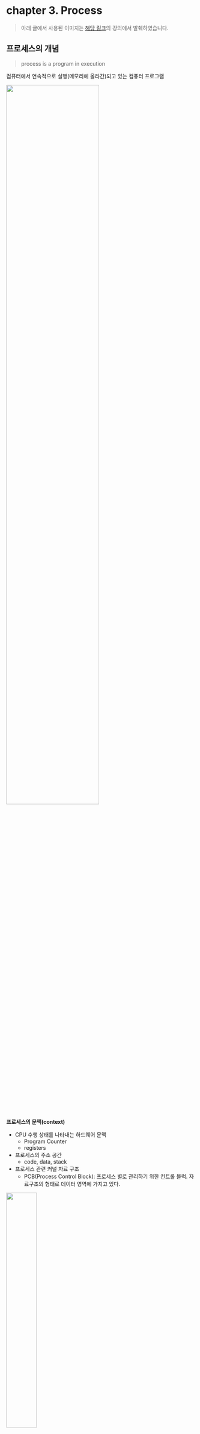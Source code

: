 # chapter 3. Process

> 아래 글에서 사용된 이미지는 [해당 링크](http://www.kocw.net/home/search/kemView.do?kemId=1046323)의 강의에서 발췌하였습니다.

## 프로세스의 개념

> process is a program in execution
> 

컴퓨터에서 연속적으로 실행(메모리에 올라간)되고 있는 컴퓨터 프로그램

<img src = "https://i.imgur.com/3Y6Nz9k.png" width="70%" height="70%">

**프로세스의 문맥(context)**

- CPU 수행 상태를 나타내는 하드웨어 문맥
    - Program Counter
    - registers
- 프로세스의 주소 공간
    - code, data, stack
- 프로세스 관련 커널 자료 구조
    - PCB(Process Control Block): 프로세스 별로 관리하기 위한 컨트롤 블럭. 자료구조의 형태로 데이터 영역에 가지고 있다.
    
<img src = "https://i.imgur.com/K79i2Hx.png" width="40%" height="40%">

- kernel stack: 커널은 여러 프로세스가 공유하는 코드라고 볼 수 있고, 어떤 프로세스가 호출했는지를 알기 위해서 커널의 스택은 프로세스 별로 존재한다.

## 프로세스의 상태(Process State)

- **Running**: CPU를 사용하며 인스트럭션을 수행 중인 상태
- **Ready**: 필요한 부분을 물리적 메모리에 올려둔 것으로 모든 준비가 끝난 채로 CPU를 기다리는 상태
- **Blocked(wait, sleep)**: CPU를 주어도 당장 인스트럭션을 수행할 수 없는 상태
    - Process 자신이 요청한 event(예: I/O) 가 즉시 만족되지 않아 이를 기다리는 상태
    - 예) 디스크에서 file을 읽어와야 하는 경우
- **New**: 프로세스가 막 생성된 상태
- **Terminated**: 수행(execution)이 끝난 상태

## 프로세스 상태도

<img src = "https://i.imgur.com/hTmSFwx.png" width="70%" height="70%">

<img src = "https://i.imgur.com/TXND68g.jpg" width="70%" height="70%">

## 문맥 교환(Context Switch)

- CPU를 한 프로세스에서 다른 프로세스로 넘겨주는 과정
- 예) 여러 이유로 실행 중이던 프로세스 A가 CPU를 프로세스 B에게 넘겨주어야 할 때, 다시 CPU에 올라갔을 때 이어서 동작할 수 있도록 프로세스 문맥을 프로세스 A PCB에 넘겨받게 된다. 다시 CPU에 올라갈 때는 해당 정보들을 하드웨어에 다시 복원시키는 과정을 거친다.
- 복사되는 정보로는 `register`, `program counter`가 있다.

<img src = "https://i.imgur.com/qOuLamt.png" width="70%" height="70%">

- system call이나 interrupt 발생시 반드시 context switch가 발생하는 것은 아니다.

<img src = "https://i.imgur.com/b1Z30pr.jpg" width="70%" height="70%">

→ (1)의 경우에도 CPU 수행 정보 등 context의 일부를 PCB에 저장하지만, 문맥 교환을 하는 (2)의 경우가 오버헤드가 훨씬 크다.

## 프로세스 스케줄링 큐

- **Job queue**: 현재 시스템 내에 있는 모든 프로세스의 집합
- **Ready queue**: 현재 메모리 내에 있으면서 CPU를 잡아서 실행되기를 기다리는 프로세스의 집합
    - PCB에 있는 pointer가 다음 PCB를 가리키는 것으로 ready queue는 나열되어 있다.
- **Device queues**: I/O device의 처리를 기다리는 프로세스의 집합

→ 프로세스들은 각 큐들을 오가며 수행된다. Ready queue와 device queue에 동시에 존재할 수 없다.

## 스케줄러(Scheduler)

- Long-term scheduler(장기 스케줄러, job scheduler)
    - 시작 프로세스 중 어떤 것들을 ready queue에 보낼지 결정
    - 프로세스에 memory(및 각종 자원)을 주는 문제를 담당
    - 메모리에 올라가있는 프로세스의 수를 제어
    - time sharing system에는 보통 장기 스케줄러가 존재하지 않고, 무조건 ready queue로 들어간다.
- Short-term scheduler(단기 스케줄러, CPU scheduler)
    - 어떤 프로세스르르 다음 번에 running 시킬지 결정
    - 프로세스에 CPU를 주는 문제를 담당
    - 충분히 빨라야 함
- Medium-term scheduler(중기 스케줄러, Swapper)
    - 여유 공간 마련을 위해 프로세스를 통째로 메모리에서 디스크로 쫒아냄
    - 메모리에 올라가있는 프로세스의 수를 제어
    - 중기 스케줄러가 프로세스에게서 메모리를 빼앗기 때문에 생기는 프로세스 상태를 `suspended`라고 한다. 쫒겨난 프로세스 정보는 디스크로 이동한다.
    
    ### suspended(stopped)
    
    - 외부적인 이유로 프로세스의 수행이 정지된 상태
    - 프로세스는 통째로 디스크에서 swap out 된다.
    - 예) 사용자가 프로그램을 일시 정지시킨 경우, 메모리에 너무 많은 프로세스가 올라와 있는 경우


<img src = "https://i.imgur.com/B44xSDG.jpg" width="70%" height="70%">

- Blocked: 자신이 요청한 event가 만족되면 Ready
- Suspended: 외부에서 resume 해 주어야 Active
- 프로세스가 동작하다가 시스템 콜을 하여 커널 모드에서 러닝하게 되었다고 하여 운영체제가 러닝을 하고 있다고 말할 수는 없다. 커널의 코드를 사용한다고 하여도 해당 프로세스가 여전히 러닝 중인 것으로 말한다.

## 스레드(Thread)

- 다중 스레드로 구성된 테스크 구조에서는 하나의 서버 스레드가 blocked(waiting) 상태인 동안에도 동일한 테스크 내의 다른 스레드가 실행(running)되어 빠른 처리를 할 수 있다.
- 동일한 일을 수행하는 다중 스레드가 협력하여 높은 처리율(throughput)과 성능 향상을 얻을 수 있다.
- 스레드를 사용하는 병렬성을 높일 수 있다.
- 스레드가 가져오는 이점
    - 각각의 스레드가 다른 일을 맡기 때문에 높은 응답성을 가짐
    - 리소스를 공유하기 때문에 낮은 오버헤드를 가짐
    - 프로세스를 생성하는 것보다 스레드를 생성하는 편이 낮은 오버헤드를 가짐
    

## 스레드의 구성

- Kernel Threads: 커널의 지원을 받는 스레드
    - 커널은 해당 스레드가 여러 개라는 것을 알고 있다.
    - 하나의 스레드에서 다른 스레드로 CPU가 넘어간느 것 또한 커널이 스케쥴링해주듯 넘겨준다.
- User Threads: 라이브러리의 지원을 받는 스레드
    - 커널은 해당 스레드가 프로세스 내부에 여러 개 있다는 것을 모른다.
    - 라이브러리의 지원을 받아서 프로세스가 직접 관리한다.
